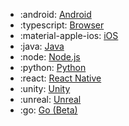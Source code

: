 <!-- To add an entry, first add an SVG logo in overrides/.icons, then add a new line item in the table. Wrap the icon filename in colons to reference it. -->

<div class="grid cards" markdown>

- :android: [Android](../data/sdks/android-kotlin/index.md)
- :typescript: [Browser](../data/sdks/typescript-browser/index.md)
- :material-apple-ios: [iOS](../data/sdks/ios/index.md)
- :java: [Java](../data/sdks/java/index.md)
- :node: [Node.js](../data/sdks/typescript-node/index.md)
- :python: [Python](../data/sdks/python/index.md)
- :react: [React Native](../data/sdks/typescript-react-native/index.md)
- :unity: [Unity](../data/sdks/unity/index.md)
- :unreal: [Unreal](../data/sdks/unreal/index.md)
- :go: [Go (Beta)](../data/sdks/go/index.md)

</div>
